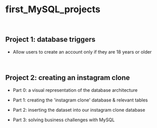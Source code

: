 # first_MySQL_projects
<br>

## Project 1: database triggers
   - Allow users to create an account only if they are 18 years or older
<br>
      
## Project 2: creating an instagram clone
   - Part 0: a visual representation of the database architecture
      
   - Part 1: creating the 'instagram clone' database & relevant tables
      
   - Part 2: inserting the dataset into our instagram clone database
      
   - Part 3: solving business challenges with MySQL


